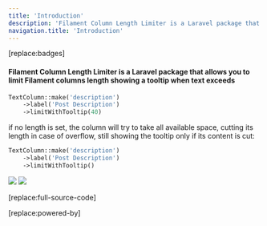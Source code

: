 ```yaml
---
title: 'Introduction'
description: 'Filament Column Length Limiter is a Laravel package that allows you to limit Filament columns length showing a tooltip when text exceeds'
navigation.title: 'Introduction'
---
```


[replace:badges]



#### Filament Column Length Limiter is a Laravel package that allows you to limit Filament columns length showing a tooltip when text exceeds


```php
TextColumn::make('description')
    ->label('Post Description')
    ->limitWithTooltip(40)
```

if no length is set, the column will try to take all available space, cutting its length in case of overflow, still showing the tooltip only if its content is cut:

```php
TextColumn::make('description')
    ->label('Post Description')
    ->limitWithTooltip()
```

<img src="/img/screenshots/limited.png" />

<img src="/img/screenshots/tooltip.png" />


[replace:full-source-code]


[replace:powered-by]

